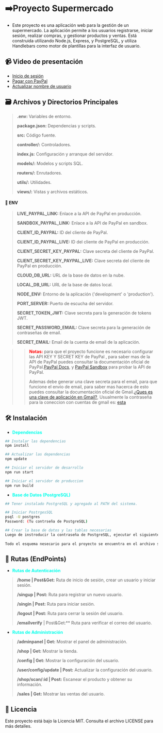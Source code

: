 # ➡️**Proyecto Supermercado**

- Este proyecto es una aplicación web para la gestión de un supermercado. La aplicación permite a los usuarios registrarse, iniciar sesión, realizar compras, y gestionar productos y ventas. Está construida utilizando Node.js, Express, y PostgreSQL, y utiliza Handlebars como motor de plantillas para la interfaz de usuario.

## 📹 **Video de presentación**

* [Inicio de sesión](https://www.youtube.com/embed/wOTfcEfk33Q)
* [Pagar con PayPal](https://www.youtube.com/embed/xbfm7xwqmQM)
* [Actualizar nombre de usuario](https://www.youtube.com/embed/e7omqwhBpHA)

## 🗃️ **Archivos y Directorios Principales**
> **.env:** Variables de entorno.
>
> **package.json:** Dependencias y scripts.
>
> **src:** Código fuente.
>
> **controller/:** Controladores.
>
> **index.js:** Configuración y arranque del servidor.
>
> **models/:** Modelos y scripts SQL.
>
> **routers/:** Enrutadores.
>
> **utils/:** Utilidades.
>
> **views/:** Vistas y archivos estáticos.

#### 🔑 **ENV**
>
>  **LIVE_PAYPAL_LINK:** Enlace a la API de PayPal en producción.
>
> **SANDBOX_PAYPAL_LINK:** Enlace a la API de PayPal en sandbox.
>
> **CLIENT_ID_PAYPAL:** ID del cliente de PayPal.
>
> **CLIENT_ID_PAYPAL_LIVE:** ID del cliente de PayPal en producción.
>
> **CLIENT_SECRET_KEY_PAYPAL:** Clave secreta del cliente de PayPal.
>
> **CLIENT_SECRET_KEY_PAYPAL_LIVE:** Clave secreta del cliente de PayPal en producción.
>
> **CLOUD_DB_URL:** URL de la base de datos en la nube.
>
> **LOCAL_DB_URL:** URL de la base de datos local.
>
> **NODE_ENV:** Entorno de la aplicación ('development' o 'production').
>
> **PORT_SERVER:** Puerto de escucha del servidor.
>
> **SECRET_TOKEN_JWT:** Clave secreta para la generación de tokens JWT.
>
> **SECRET_PASSWORD_EMAIL:** Clave secreta para la generación de contraseñas de email.
>
> **SECRET_EMAIL:** Email de la cuenta de email de la aplicación.

>> <span style="color: rgb(255, 0, 0);">**Notas:**</span>
> para que el proyecto funcione es necesario configurar las API KEY  Y SECRET KEY de PayPal , para saber mas de la API de PayPal puedes consultar la documentación oficial de PayPal.[PayPal Docs](https://developer.paypal.com/), y [PayPal Sandbox](https://www.sandbox.paypal.com/) para probar la API de PayPal.
>>
>> Ademas debe generar una clave secreta para el email, para que funcione el envio de email, para saber mas hacerca de esto puedes consultar la documentación oficial de Gmail.[¿Ques es una clave de aplicación en Gmail?](https://support.google.com/mail/answer/185833?hl=es-419#:~:text=Una%20contrase%C3%B1a%20de%20la%20aplicaci%C3%B3n,Verificaci%C3%B3n%20en%202%20pasos%20activada.), Usualmente la contraseña para la coneccion con cuentas de gmail es: [esta](https://myaccount.google.com/apppasswords?continue=https://myaccount.google.com/security?hl%3Den%26utm_source%3DOGB%26utm_medium%3Dact%26gar%3DWzBd&rapt=AEjHL4N0-g1FQx_6quW3VbsRTBblXUvaSBpKJQPts-ceH6xRqhIw19TYqnjbvP-nyksCfqhK0ejfUQA2A05AU2mGJojQAPFve1T-l_nqvTvkKu83sxmyhZQ)

## 🛠️ **Instalación**
 - <span style="color:rgb(0, 255, 234);">**Dependencias**</span> 
```bash
## Instalar las dependencias
npm install
```

```bash
## Actualizar las dependencias
npm update
```

```bash
## Iniciar el servidor de desarrollo
npm run start
```

```bash
## Iniciar el servidor de produccion
npm run build
```
- <span style="color:rgb(0, 255, 234);">**Base de Datos (PostgreSQL)**</span> 
 ```bash
## Tener instalado PostgreSQL y agregado al PATH del sistema.
```

```bash
## Iniciar PostrgesSQL
psql -U postgres
Password: (Tu contrseña de PostgreSQL)
```

```bash
## Crear la base de datos y las tablas necesarias
Luego de instroducir la contraseña de PostgreSQL, ejecutar el siguiente comando para crear la base de datos y las tablas necesarias:
 
Todo el esquema nesecario para el proyecto se encuentra en el archivo src/models/db.sql.
```

## 🚀 **Rutas (EndPoints)**
- <span style="color:rgb(0, 255, 234);">**Rutas de Autenticación**</span> 

> **/home | Post&Get:** Ruta de inicio de sesión, crear un usuario y iniciar sesión.
>
> **/singup | Post:** Ruta para registrar un nuevo usuario.
>
> **/singin | Post:** Ruta para iniciar sesión.
>
> **/logout | Post:** Ruta para cerrar la sesión del usuario.
>
> **/emailverify** | Post&Get:** Ruta para verificar el correo del usuario.
>

- <span style="color:rgb(0, 255, 234);">**Rutas de Administración**</span> 

> **/adminpanel | Get:** Mostrar el panel de administración.
>
> **/shop | Get:** Mostrar la tienda.
>
> **/config | Get:** Mostrar la configuración del usuario.
>
> **/user/config/update | Post:** Actualizar la configuración del usuario.
>
> **/shop/scan/:id | Post:** Escanear el producto y obtener su información.
>
> **/sales | Get:** Mostrar las ventas del usuario.

## 📄 Licencia
Este proyecto está bajo la Licencia MIT. Consulta el archivo LICENSE para más detalles.

